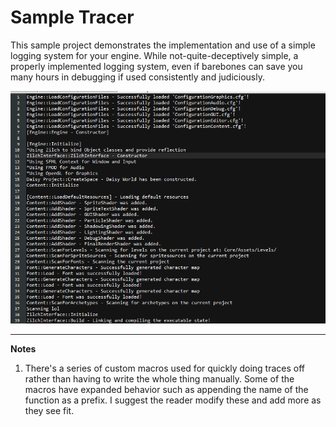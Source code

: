 # Sample Tracer

This sample project demonstrates the implementation and use of a simple logging system for your engine. While not-quite-deceptively simple, a properly implemented logging system, even if barebones can save you many hours in debugging if used consistently and judiciously. 

<img src ="/SampleTracer/Documentation/Header.png">

----
**Notes**

1.	There's a series of custom macros used for quickly doing traces off rather than having to write the whole thing manually. Some of the macros have expanded behavior such as appending the name of the function as a prefix. I suggest the reader modify these and add more as they see fit.


